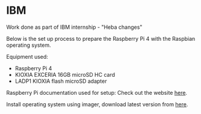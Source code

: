 # IBM
Work done as part of IBM internship - "Heba changes"

Below is the set up process to prepare the Raspberry Pi 4 with the Raspbian operating system.

Equipment used:
- Raspberry Pi 4
- KIOXIA EXCERIA 16GB microSD HC card
- LADP1 KIOXIA flash microSD adapter

Raspberry Pi documentation used for setup:  Check out the website [here](https://www.raspberrypi.org/documentation/).

Install operating system using imager, download latest version from [here](raspberrypi.com/software).
